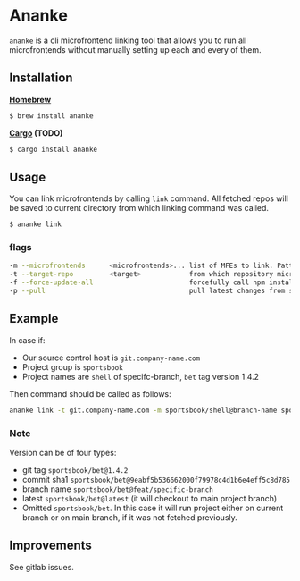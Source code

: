 # Ananke
`ananke` is a cli microfrontend linking tool that allows you to run all microfrontends without manually setting up each and every of them.

## Installation 

**[Homebrew](https://brew.sh)**
```sh
$ brew install ananke
```

**[Cargo](https://doc.rust-lang.org/cargo) (TODO)**
```sh
$ cargo install ananke
```

## Usage
You can link microfrontends by calling `link` command. All fetched repos will be saved to current directory from which linking command was called.
```sh
$ ananke link
```

### flags
```sh
-m --microfrontends      <microfrontends>... list of MFEs to link. Pattern as follows <{project_group}/{project_name}@{version}>
-t --target-repo         <target>            from which repository microfrontends should be fetched
-f --force-update-all                        forcefully call npm install on each MFE
-p --pull                                    pull latest changes from source control for each MFE
```

## Example
In case if:
* Our source control host is `git.company-name.com`
* Project group is `sportsbook`
* Project names are `shell` of specifc-branch, `bet` tag version 1.4.2

Then command should be called as follows:
```sh
ananke link -t git.company-name.com -m sportsbook/shell@branch-name sportsbook/bet@1.4.2
```

### Note
Version can be of four types:
* git tag `sportsbook/bet@1.4.2`
* commit sha1 `sportsbook/bet@9eabf5b536662000f79978c4d1b6e4eff5c8d785`
* branch name `sportsbook/bet@feat/specific-branch`
* latest `sportsbook/bet@latest` (it will checkout to main project branch)
* Omitted `sportsbook/bet`. In this case it will run project either on current branch or on main branch, if it was not fetched previously.


## Improvements
See gitlab issues.
